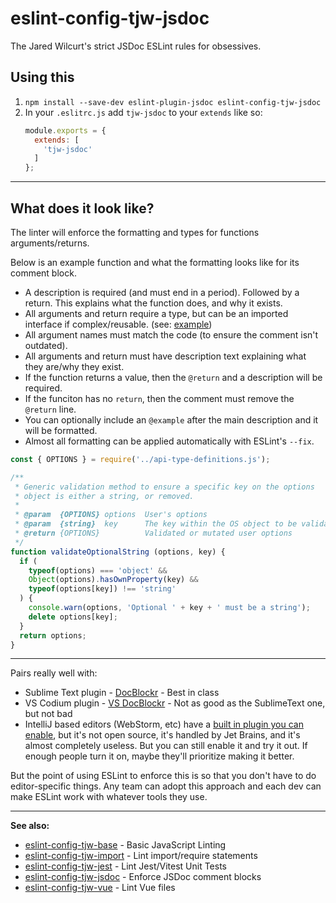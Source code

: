 # eslint-config-tjw-jsdoc

The Jared Wilcurt's strict JSDoc ESLint rules for obsessives.


## Using this

1. `npm install --save-dev eslint-plugin-jsdoc eslint-config-tjw-jsdoc`
1. In your `.eslitrc.js` add `tjw-jsdoc` to your `extends` like so:
    ```js
    module.exports = {
      extends: [
        'tjw-jsdoc'
      ]
    };
    ```


* * *


## What does it look like?

The linter will enforce the formatting and types for functions arguments/returns.

Below is an example function and what the formatting looks like for its comment block.

* A description is required (and must end in a period). Followed by a return. This explains what the function does, and why it exists.
* All arguments and return require a type, but can be an imported interface if complex/reusable. (see: [example](https://github.com/nwutils/create-desktop-shortcuts/blob/main/api-type-definitions.js))
* All argument names must match the code (to ensure the comment isn't outdated).
* All arguments and return must have description text explaining what they are/why they exist.
* If the function returns a value, then the `@return` and a description will be required.
* If the funciton has no `return`, then the comment must remove the `@return` line.
* You can optionally include an `@example` after the main description and it will be formatted.
* Almost all formatting can be applied automatically with ESLint's `--fix`.

```js
const { OPTIONS } = require('../api-type-definitions.js');

/**
 * Generic validation method to ensure a specific key on the options
 * object is either a string, or removed.
 *
 * @param  {OPTIONS} options  User's options
 * @param  {string}  key      The key within the OS object to be validated as an optional string
 * @return {OPTIONS}          Validated or mutated user options
 */
function validateOptionalString (options, key) {
  if (
    typeof(options) === 'object' &&
    Object(options).hasOwnProperty(key) &&
    typeof(options[key]) !== 'string'
  ) {
    console.warn(options, 'Optional ' + key + ' must be a string');
    delete options[key];
  }
  return options;
}
```


* * *


Pairs really well with:

* Sublime Text plugin - [DocBlockr](https://packagecontrol.io/packages/DocBlockr) - Best in class
* VS Codium plugin - [VS DocBlockr](https://github.com/jeremyvii/vs-docblockr) - Not as good as the SublimeText one, but not bad
* IntelliJ based editors (WebStorm, etc) have a [built in plugin you can enable](https://www.jetbrains.com/help/idea/creating-jsdoc-comments.html#ws_js_preview_jsdoc_comments_rendered_in_the_editor), but it's not open source, it's handled by Jet Brains, and it's almost completely useless. But you can still enable it and try it out. If enough people turn it on, maybe they'll prioritize making it better.

But the point of using ESLint to enforce this is so that you don't have to do editor-specific things. Any team can adopt this approach and each dev can make ESLint work with whatever tools they use.


* * *


**See also:**

* [eslint-config-tjw-base](https://github.com/tjw-lint/eslint-config-tjw-base) - Basic JavaScript Linting
* [eslint-config-tjw-import](https://github.com/tjw-lint/eslint-config-tjw-import) - Lint import/require statements
* [eslint-config-tjw-jest](https://github.com/tjw-lint/eslint-config-tjw-jest) - Lint Jest/Vitest Unit Tests
* [eslint-config-tjw-jsdoc](https://github.com/tjw-lint/eslint-config-tjw-jsdoc) - Enforce JSDoc comment blocks
* [eslint-config-tjw-vue](https://github.com/tjw-lint/eslint-config-tjw-vue) - Lint Vue files
